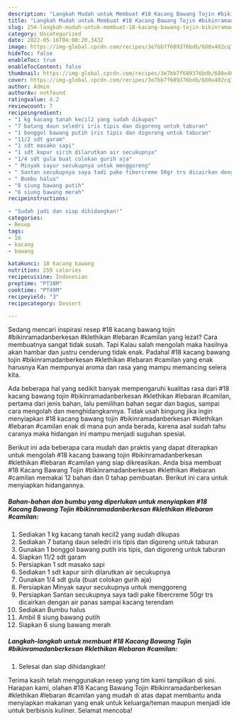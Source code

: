 ```yaml
---
description: "Langkah Mudah untuk Membuat #18 Kacang Bawang Tojin #bikinramadanberkesan #klethikan #lebaran #camilan{ yang Bisa Manjain Lidah,  Menu Buat lebaran"
title: "Langkah Mudah untuk Membuat #18 Kacang Bawang Tojin #bikinramadanberkesan #klethikan #lebaran #camilan{ yang Bisa Manjain Lidah,  Menu Buat lebaran"
slug: 254-langkah-mudah-untuk-membuat-18-kacang-bawang-tojin-bikinramadanberkesan-klethikan-lebaran-camilan-yang-bisa-manjain-lidah-menu-buat-lebaran
category: Uncategorized
date: 2022-05-16T04:08:20.343Z
image: https://img-global.cpcdn.com/recipes/3e7bb7f689376bdb/680x482cq70/18-kacang-bawang-tojin-bikinramadanberkesan-klethikan-lebaran-camilan-foto-resep-utama.jpg
hideToc: false
enableToc: true
enableTocContent: false
thumbnail: https://img-global.cpcdn.com/recipes/3e7bb7f689376bdb/680x482cq70/18-kacang-bawang-tojin-bikinramadanberkesan-klethikan-lebaran-camilan-foto-resep-utama.jpg
cover: https://img-global.cpcdn.com/recipes/3e7bb7f689376bdb/680x482cq70/18-kacang-bawang-tojin-bikinramadanberkesan-klethikan-lebaran-camilan-foto-resep-utama.jpg
author: Admin
authorAv: notfound
ratingvalue: 4.2
reviewcount: 7
recipeingredient:
- "1 kg kacang tanah kecil2 yang sudah dikupas"
- "7 batang daun seledri iris tipis dan digoreng untuk taburan"
- "1 bonggol bawang putih iris tipis dan digoreng untuk taburan"
- "11/2 sdt garam"
- "1 sdt masako sapi"
- "1 sdt kapur sirih dilarutkan air secukupnya"
- "1/4 sdt gula buat colokan gurih aja"
- " Minyak sayur secukupnya untuk menggoreng"
- " Santan secukupnya saya tadi pake fibercreme 50gr trs dicairkan dengan air panas sampai kacang terendam"
- " Bumbu halus"
- "8 siung bawang putih"
- "6 siung bawang merah"
recipeinstructions:

- "Sudah jadi dan siap dihidangkan!"
categories:
- Resep
tags:
- 18
- kacang
- bawang

katakunci: 18 kacang bawang 
nutrition: 259 calories
recipecuisine: Indonesian
preptime: "PT38M"
cooktime: "PT49M"
recipeyield: "3"
recipecategory: Dessert

---
```



Sedang mencari inspirasi resep #18 kacang bawang tojin #bikinramadanberkesan #klethikan #lebaran #camilan yang lezat? Cara membuatnya sangat tidak susah. Tapi Kalau salah mengolah maka hasilnya akan hambar dan justru cenderung tidak enak. Padahal #18 kacang bawang tojin #bikinramadanberkesan #klethikan #lebaran #camilan yang enak harusnya Kan mempunyai aroma dan rasa yang mampu memancing selera kita.


Ada beberapa hal yang sedikit banyak mempengaruhi kualitas rasa dari #18 kacang bawang tojin #bikinramadanberkesan #klethikan #lebaran #camilan, pertama dari jenis bahan, lalu pemilihan bahan segar dan bagus, sampai cara mengolah dan menghidangkannya. Tidak usah bingung jika ingin menyiapkan #18 kacang bawang tojin #bikinramadanberkesan #klethikan #lebaran #camilan enak di mana pun anda berada, karena asal sudah tahu caranya maka hidangan ini mampu menjadi suguhan spesial.




Berikut ini ada beberapa cara mudah dan praktis yang dapat diterapkan untuk mengolah #18 kacang bawang tojin #bikinramadanberkesan #klethikan #lebaran #camilan yang siap dikreasikan. Anda bisa membuat #18 Kacang Bawang Tojin #bikinramadanberkesan #klethikan #lebaran #camilan memakai 12 bahan dan 0 tahap pembuatan. Berikut ini cara untuk menyiapkan hidangannya.

<!--inarticleads1-->

##### Bahan-bahan dan bumbu yang diperlukan untuk menyiapkan #18 Kacang Bawang Tojin #bikinramadanberkesan #klethikan #lebaran #camilan:

1. Sediakan 1 kg kacang tanah kecil2 yang sudah dikupas
1. Sediakan 7 batang daun seledri iris tipis dan digoreng untuk taburan
1. Gunakan 1 bonggol bawang putih iris tipis, dan digoreng untuk taburan
1. Siapkan 11/2 sdt garam
1. Persiapkan 1 sdt masako sapi
1. Sediakan 1 sdt kapur sirih dilarutkan air secukupnya
1. Gunakan 1/4 sdt gula (buat colokan gurih aja)
1. Persiapkan  Minyak sayur secukupnya untuk menggoreng
1. Persiapkan  Santan secukupnya saya tadi pake fibercreme 50gr trs dicairkan dengan air panas sampai kacang terendam
1. Sediakan  Bumbu halus
1. Ambil 8 siung bawang putih
1. Siapkan 6 siung bawang merah




<!--inarticleads2-->

##### Langkah-langkah untuk membuat #18 Kacang Bawang Tojin #bikinramadanberkesan #klethikan #lebaran #camilan:


1. Selesai dan siap dihidangkan!



Terima kasih telah menggunakan resep yang tim kami tampilkan di sini. Harapan kami, olahan #18 Kacang Bawang Tojin #bikinramadanberkesan #klethikan #lebaran #camilan yang mudah di atas dapat membantu anda menyiapkan makanan yang enak untuk keluarga/teman maupun menjadi ide untuk berbisnis kuliner. Selamat mencoba!
